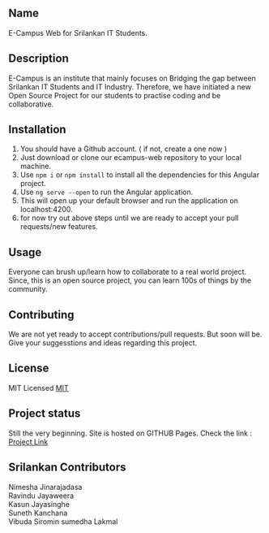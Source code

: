 ## Name

E-Campus Web for Srilankan IT Students.

## Description

E-Campus is an institute that mainly focuses on Bridging the gap between Srilankan IT Students and IT Industry. Therefore, we have initiated a new Open Source Project for our students to practise coding and be collaborative.

## Installation

1. You should have a Github account. ( if not, create a one now )
2. Just download or clone our ecampus-web repository to your local machine.
3. Use `npm i` or `npm install` to install all the dependencies for this Angular project.
4. Use `ng serve --open` to run the Angular application.
5. This will open up your default browser and run the application on localhost:4200.
6. for now try out above steps until we are ready to accept your pull requests/new features.

## Usage

Everyone can brush up/learn how to collaborate to a real world project. Since, this is an open source project, you can learn 100s of things by the community.

## Contributing

We are not yet ready to accept contributions/pull requests. But soon will be. Give your suggesstions and ideas regarding this project.

## License

MIT Licensed [MIT](https://choosealicense.com/licenses/mit/)

## Project status

Still the very beginning.
Site is hosted on GITHUB Pages.
Check the link : [Project Link](https://nimeshmora.github.io/ecampus-web/)

## Srilankan Contributors

Nimesha Jinarajadasa  
Ravindu Jayaweera  
Kasun Jayasinghe  
Suneth Kanchana  
Vibuda Siromin
sumedha Lakmal
